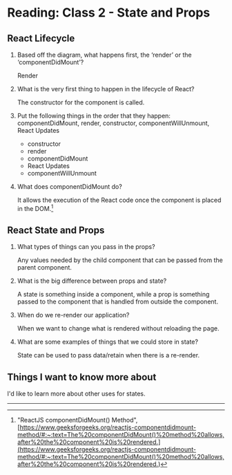# Reading: Class 2 - State and Props

## React Lifecycle

1. Based off the diagram, what happens first, the ‘render’ or the ‘componentDidMount’?

   Render

2. What is the very first thing to happen in the lifecycle of React?

   The constructor for the component is called.

3. Put the following things in the order that they happen: componentDidMount, render, constructor, componentWillUnmount, React Updates

   - constructor
   - render
   - componentDidMount
   - React Updates
   - componentWillUnmount

4. What does componentDidMount do?

   It allows the execution of the React code once the component is placed in the DOM.[^1]

## React State and Props

1. What types of things can you pass in the props?

   Any values needed by the child component that can be passed from the parent component.

2. What is the big difference between props and state?

   A state is something inside a component, while a prop is something passed to the component that is handled from outside the component.

3. When do we re-render our application?

   When we want to change what is rendered without reloading the page.

4. What are some examples of things that we could store in state?

   State can be used to pass data/retain when there is a re-render.

## Things I want to know more about

I'd like to learn more about other uses for states.

---

[^1]: "ReactJS componentDidMount() Method", [https://www.geeksforgeeks.org/reactjs-componentdidmount-method/#:~:text=The%20componentDidMount()%20method%20allows,after%20the%20component%20is%20rendered.](<https://www.geeksforgeeks.org/reactjs-componentdidmount-method/#:~:text=The%20componentDidMount()%20method%20allows,after%20the%20component%20is%20rendered.>)
